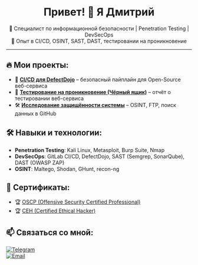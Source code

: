 <h1 align="center">Привет! 👋 Я Дмитрий</h1>
<p align="center">
  🔹 Специалист по информационной безопасности | Penetration Testing | DevSecOps <br>
  🔹 Опыт в CI/CD, OSINT, SAST, DAST, тестировании на проникновение
</p>

---

## 🔥 Мои проекты:
- 🚀 [**CI/CD для DefectDojo**](https://github.com/usd877/DevSecOps) – безопасный пайплайн для Open-Source веб-сервиса  
- 🔎 [**Тестирование на проникновение (Чёрный ящик)**](https://github.com/username/pentest-report) – отчёт о тестировании веб-сервиса  
- 🛠 [**Исследование защищённости системы**](https://github.com/username/security-research) – OSINT, FTP, поиск данных в GitHub  

## 🛠 Навыки и технологии:
- **Penetration Testing**: Kali Linux, Metasploit, Burp Suite, Nmap  
- **DevSecOps**: GitLab CI/CD, DefectDojo, SAST (Semgrep, SonarQube), DAST (OWASP ZAP)  
- **OSINT**: Maltego, Shodan, GHunt, recon-ng  

## 📜 Сертификаты:
- 🏆 [OSCP (Offensive Security Certified Professional)](https://www.offensive-security.com)  
- 🏆 [CEH (Certified Ethical Hacker)](https://www.eccouncil.org/programs/certified-ethical-hacker-ceh/)  

## 📫 Связаться со мной:
[![Telegram](https://img.shields.io/badge/-Telegram-26A5E4?style=flat&logo=telegram&logoColor=white)](https://t.me/evildmitry)  
[![Email](https://img.shields.io/badge/-usd877@gmail.com-D14836?style=flat&logo=gmail&logoColor=white)](mailto:usd877@gmail.com)

